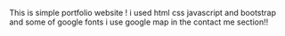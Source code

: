 This is simple portfolio website !
i used html css javascript and
bootstrap and some of google fonts
i use google map in the contact me section!!

